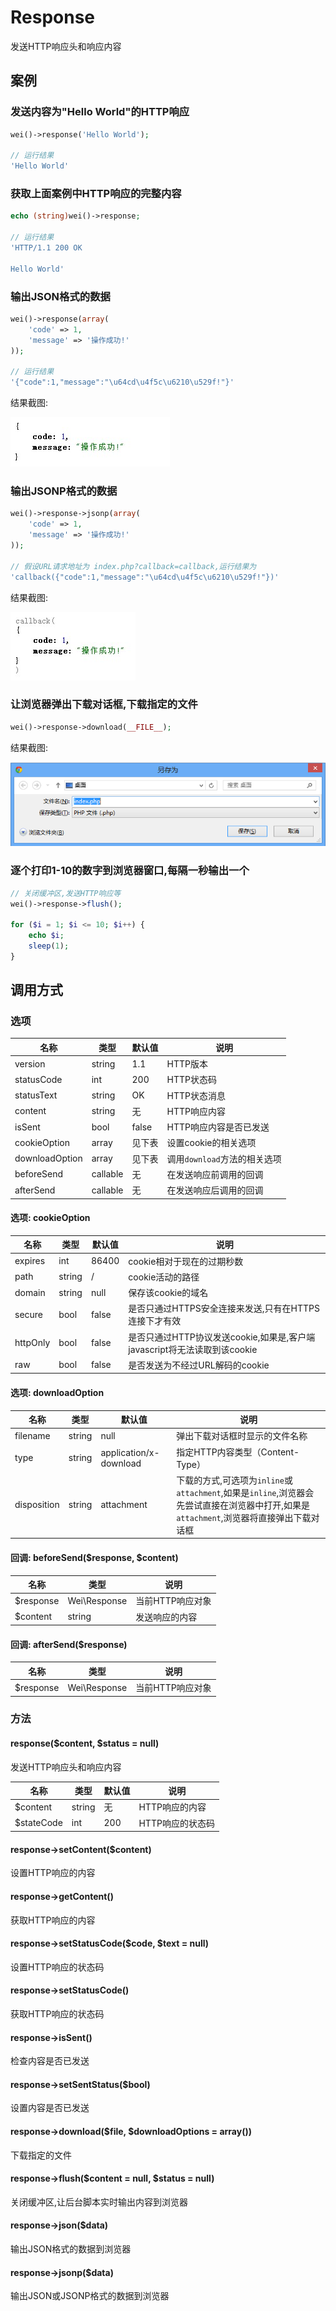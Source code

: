Response
========

发送HTTP响应头和响应内容

案例
----

### 发送内容为"Hello World"的HTTP响应

```php
wei()->response('Hello World');

// 运行结果
'Hello World'
```

### 获取上面案例中HTTP响应的完整内容

```php
echo (string)wei()->response;

// 运行结果
'HTTP/1.1 200 OK

Hello World'
```

### 输出JSON格式的数据

```php
wei()->response(array(
    'code' => 1,
    'message' => '操作成功!'
));

// 运行结果
'{"code":1,"message":"\u64cd\u4f5c\u6210\u529f!"}'
```

结果截图:

![发送JSON数据](resources/response-json.jpg)

### 输出JSONP格式的数据

```php
wei()->response->jsonp(array(
    'code' => 1,
    'message' => '操作成功!'
));

// 假设URL请求地址为 index.php?callback=callback,运行结果为
'callback({"code":1,"message":"\u64cd\u4f5c\u6210\u529f!"})'
```

结果截图:

![发送JSON数据](resources/response-jsonp.jpg)

### 让浏览器弹出下载对话框,下载指定的文件

```php
wei()->response->download(__FILE__);
```

结果截图:

![弹出下载对话框](resources/download.png)

### 逐个打印1-10的数字到浏览器窗口,每隔一秒输出一个

```php
// 关闭缓冲区,发送HTTP响应等
wei()->response->flush();

for ($i = 1; $i <= 10; $i++) {
    echo $i;
    sleep(1);
}
```

调用方式
--------

### 选项

名称           | 类型      | 默认值    | 说明
---------------|-----------|-----------|------
version        | string    | 1.1       | HTTP版本
statusCode     | int       | 200       | HTTP状态码
statusText     | string    | OK        | HTTP状态消息
content        | string    | 无        | HTTP响应内容
isSent         | bool      | false     | HTTP响应内容是否已发送
cookieOption   | array     | 见下表    | 设置cookie的相关选项
downloadOption | array     | 见下表    | 调用`download`方法的相关选项
beforeSend     | callable  | 无        | 在发送响应前调用的回调
afterSend      | callable  | 无        | 在发送响应后调用的回调

#### 选项: cookieOption

名称      | 类型      | 默认值    | 说明
----------|-----------|-----------|------
expires   | int       | 86400     | cookie相对于现在的过期秒数
path      | string    | /         | cookie活动的路径
domain    | string    | null      | 保存该cookie的域名
secure    | bool      | false     | 是否只通过HTTPS安全连接来发送,只有在HTTPS连接下才有效
httpOnly  | bool      | false     | 是否只通过HTTP协议发送cookie,如果是,客户端javascript将无法读取到该cookie
raw       | bool      | false     | 是否发送为不经过URL解码的cookie

#### 选项: downloadOption

名称          | 类型   | 默认值                 | 说明
--------------|--------|------------------------|------
filename      | string | null                   | 弹出下载对话框时显示的文件名称
type          | string | application/x-download | 指定HTTP内容类型（Content-Type）
disposition   | string | attachment             | 下载的方式,可选项为`inline`或`attachment`,如果是`inline`,浏览器会先尝试直接在浏览器中打开,如果是`attachment`,浏览器将直接弹出下载对话框

#### 回调: beforeSend($response, $content)

名称        | 类型            | 说明
------------|-----------------|------
$response   | Wei\Response | 当前HTTP响应对象
$content    | string          | 发送响应的内容

#### 回调: afterSend($response)

名称        | 类型            | 说明
------------|-----------------|------
$response   | Wei\Response | 当前HTTP响应对象

### 方法

#### response($content, $status = null)
发送HTTP响应头和响应内容

名称          | 类型      | 默认值    | 说明
--------------|-----------|-----------|------
$content      | string    | 无        | HTTP响应的内容
$stateCode    | int       | 200       | HTTP响应的状态码

#### response->setContent($content)
设置HTTP响应的内容

#### response->getContent()
获取HTTP响应的内容

#### response->setStatusCode($code, $text = null)
设置HTTP响应的状态码

#### response->setStatusCode()
获取HTTP响应的状态码

#### response->isSent()
检查内容是否已发送

#### response->setSentStatus($bool)
设置内容是否已发送

#### response->download($file, $downloadOptions = array())
下载指定的文件

#### response->flush($content = null, $status = null)
关闭缓冲区,让后台脚本实时输出内容到浏览器

#### response->json($data)
输出JSON格式的数据到浏览器

#### response->jsonp($data)
输出JSON或JSONP格式的数据到浏览器